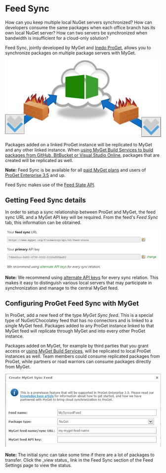 # Feed Sync

How can you keep multiple local NuGet servers synchronized? How can developers consume the same packages when each office branch has its own local NuGet server? How can two servers be synchronized when bandwidth is insufficient for a cloud-only solution?

Feed Sync, jointly developed by MyGet and [Inedo ProGet](http://inedo.com/proget), allows you to synchronize packages on multiple package servers with MyGet.

![Feed Sync](Images/feed-sync.png)

Packages added on a linked ProGet instance will be replicated to MyGet and any other linked instance. When [using MyGet Build Services to build packages from GitHub, BitBucket or Visual Studio Online](/docs/reference/build-services), packages that are created will be replicated as well.

<p class="alert alert-info">
    <strong>Note:</strong> Feed Sync is be available for all <a href="https://www.myget.org/plans">paid MyGet plans</a> and users of <a href="http://inedo.com/proget">ProGet Enterprise 3.5</a> and up.
</p>

Feed Sync makes use of the [Feed State API](/docs/reference/feed-state-api-endpoint).

## Getting Feed Sync details

In order to setup a sync relationship between ProGet and MyGet, the feed sync URL and a MyGet API key will be required. From the feed's _Feed Sync_ tab, this information can be obtained.

![Feed Sync details](Images/feed-sync-details.png)

<p class="alert alert-info">
    <strong>Note:</strong> We recommend using <a href="/docs/reference/security#Personal_security_access_tokens">alternate API keys</a> for every sync relation. This makes it easy to distinguish various local servers that may participate in synchronization and manage to the central MyGet feed.
</p>

## Configuring ProGet Feed Sync with MyGet

In ProGet, add a new feed of the type _MyGet Sync feed_. This is a special type of NuGet/Chocolatey feed that has no connectors and is linked to a single MyGet feed. Packages added to any ProGet instance linked to that MyGet feed will replicate through MyGet and into every other ProGet instance.

Packages added on MyGet, for example by third parties that you grant access or [using MyGet Build Services](/docs/reference/build-services), will be replicated to local ProGet instances as well. Team members could consume replicated packages from ProGet, while partners or road warriors can consume packages directly from MyGet.

![ProGet MyGet feed](Images/feed-sync-proget.png)

<p class="alert alert-info">
    <strong>Note:</strong> The initial sync can take some time if there are a lot of packages to transfer. Click the _view status_ link in the Feed Sync section of the Feed Settings page to view the status.
</p>
